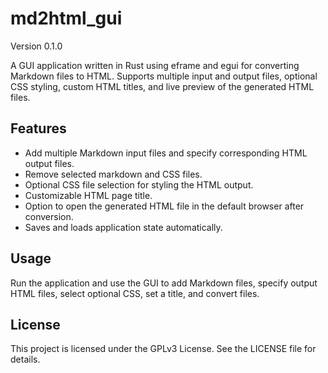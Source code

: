 # md2html_gui

Version 0.1.0

A GUI application written in Rust using eframe and egui for converting Markdown files to HTML. Supports multiple input and output files, optional CSS styling, custom HTML titles, and live preview of the generated HTML files.

## Features

- Add multiple Markdown input files and specify corresponding HTML output files.
- Remove selected markdown and CSS files.
- Optional CSS file selection for styling the HTML output.
- Customizable HTML page title.
- Option to open the generated HTML file in the default browser after conversion.
- Saves and loads application state automatically.

## Usage

Run the application and use the GUI to add Markdown files, specify output HTML files, select optional CSS, set a title, and convert files.

## License

This project is licensed under the GPLv3 License. See the LICENSE file for details.
